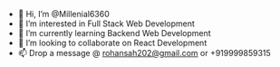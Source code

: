 - 👋 Hi, I’m @Millenial6360
- 👀 I’m interested in Full Stack Web Development
- 🌱 I’m currently learning Backend Web Development
- 💞️ I’m looking to collaborate on React Development
- 📫 Drop a message @ rohansah202@gmail.com or +919999859315 

<!---
Millenial6360/Millenial6360 is a ✨ special ✨ repository because its `README.md` (this file) appears on your GitHub profile.
You can click the Preview link to take a look at your changes.
--->
